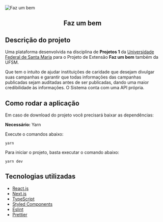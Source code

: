 <img alt="Faz um bem" src="#" />
<h2 align='center'>Faz um bem</h2>

## Descrição do projeto

Uma plataforma desenvolvida na disciplina de **Projetos 1** da [Universidade Federal de Santa Maria](https://www.ufsm.br) para o Projeto de Extensão **Faz um bem** também da UFSM.

Que tem o intuito de ajudar instituições de caridade que desejam divulgar suas campanhas e garantir que todas informações das campanhas publicadas sejam auditadas antes de ser publicadas, dando uma maior credibilidade às informações.
O Sistema conta com uma API própria.

## Como rodar a aplicação

Em caso de download do projeto você precisará baixar as dependências:

**Necessário:** Yarn

Execute o comandos abaixo:
```
yarn
```
Para iniciar o projeto, basta executar o comando abaixo:

```
yarn dev
```

## Tecnologias utilizadas

<ul>
  <li><a href="https://reactjs.org/" target="_blank">React.js</a></li>
  <li><a href="https://nextjs.org/" target="_blank">Next.js</a></li>
  <li><a href="https://www.typescriptlang.org/" target="_blank">TypeScript</a></li>
  <li><a href="https://styled-components.com/" target="_blank">Styled Components</a></li>
  <li><a href="https://eslint.org/" target="_blank">Eslint</a></li>
  <li><a href="https://prettier.io/" target="_blank">Prettier</a></li>
</ul>
